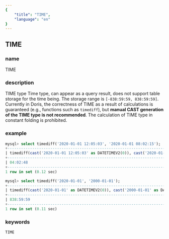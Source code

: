 ```yaml
---
{
    "title": "TIME",
    "language": "en"
}
---
```


## TIME

### name

TIME

### description

TIME type
    Time type, can appear as a query result, does not support table storage for the time being. The storage range is `[-838:59:59, 838:59:59]`.
    Currently in Doris, the correctness of TIME as a result of calculations is guaranteed (e.g., functions such as `timediff`), but **manual CAST generation of the TIME type is not recommended**.
    The calculation of TIME type in constant folding is prohibited.

### example

```sql
mysql> select timediff('2020-01-01 12:05:03', '2020-01-01 08:02:15');
+------------------------------------------------------------------------------------------------------+
| timediff(cast('2020-01-01 12:05:03' as DATETIMEV2(0)), cast('2020-01-01 08:02:15' as DATETIMEV2(0))) |
+------------------------------------------------------------------------------------------------------+
| 04:02:48                                                                                             |
+------------------------------------------------------------------------------------------------------+
1 row in set (0.12 sec)

mysql> select timediff('2020-01-01', '2000-01-01');
+------------------------------------------------------------------------------------+
| timediff(cast('2020-01-01' as DATETIMEV2(0)), cast('2000-01-01' as DATETIMEV2(0))) |
+------------------------------------------------------------------------------------+
| 838:59:59                                                                          |
+------------------------------------------------------------------------------------+
1 row in set (0.11 sec)
```

### keywords

    TIME
